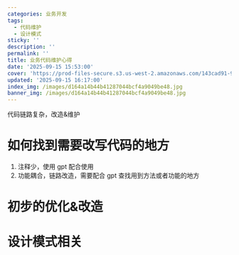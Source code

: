 ```yaml
---
categories: 业务开发
tags:
  - 代码维护
  - 设计模式
sticky: ''
description: ''
permalink: ''
title: 业务代码维护心得
date: '2025-09-15 15:53:00'
cover: 'https://prod-files-secure.s3.us-west-2.amazonaws.com/143cad91-961b-48b0-82dc-78fbb6eb5abe/9ec24cc6-bb37-4769-af13-e0541baa63f1/wallhaven-218wwx.jpg?X-Amz-Algorithm=AWS4-HMAC-SHA256&X-Amz-Content-Sha256=UNSIGNED-PAYLOAD&X-Amz-Credential=ASIAZI2LB466UMFBIF2P%2F20250916%2Fus-west-2%2Fs3%2Faws4_request&X-Amz-Date=20250916T062457Z&X-Amz-Expires=3600&X-Amz-Security-Token=IQoJb3JpZ2luX2VjEA4aCXVzLXdlc3QtMiJGMEQCICRfd1ApFIYf20TLqkPQcgbaJ9kaUgKpcTTY4ldsfO7sAiATj%2Bgcg%2Ftyo04qyzWwnRTkFGUoTqrK4M1w19IVx3EAFiqIBAiH%2F%2F%2F%2F%2F%2F%2F%2F%2F%2F8BEAAaDDYzNzQyMzE4MzgwNSIM%2BtvShJiTePrXnSJiKtwDbV9KQox%2FRYDWI%2FNwe1r9kO71vR5K8RsBySpUFSHFiL8xmEZupLST861RErpvqfQSBXwQgTKpX%2BWE4AtJzRy6p2kpbpy76wI2R0YIBBb7%2BUBiGfeFWu6PHd7qy0ANrhZYco4s3jxdp8J7LhnlMKA2QhCOmY1lOeTtg1r7CkWuAgJ1BDkxuVppHVGHRyE%2FlSL2kv5%2FSWQ9JXVoaltMKrXCPFsBbKwekvjjH3Kays%2BaRbjGluQ3VtXi0dwJI8nRrtL4rUqR1cjsIliZ2cnb3BpYS8ieZR4426qoPXBNSYCylKfg2V9NMvi6T2tAVnP5OotyOrLliH86synAduwRWhYMwT8a2%2F3cPnsqNfOv6Ih6RbpzM4TudE5zZUZXnhyK%2Fg9ywmwhkbDGNtxWPfsaaUvUm9q%2B4na4k7I0Z669vf1fih2Agwx5dyCQR3COm3Q4P%2Flf9vZ%2FHZQesmXEnLpfoMDbHdr7rr8ndqfudLwy2Rr%2FBwNVHdY6jvS0DYznj6nXjmPreFRojYG%2BeVg2HJ%2FNVt0ydjL4Ddipep0YlCDm%2Bfr8BjNAXwSdf4Ax7Q%2Bir2I%2BcCQP86mu6VFE2z%2BGts7HC8qdY2FkSLb22HAxfEe8okcYZV482BG2ncrJQ95Yx6gwifWjxgY6pgErOQ5CR6cdTTPGpcSJZcKVIQZcN%2FzHSABFp5rOUoWzZu7GtDNLXziFfqZVeuQQnB7pxWcOpg8iiO14khqQwQC1BpJ7cVxNID9OrnlRjMGgRU5SgT78OfZXCaBA3DyHZamq45oIjKabxW6DubeVCcYSj2xUh7euu3dlcWcxKQMpK9H2qBznyhfWjMTwLYir3wlh9H3mXy4u3CfsS%2F5JaT%2BJ32u%2FR5ck&X-Amz-Signature=8a37118a403f130d10a54f1b0d399ac3800224a35be05e551b771346f27f2559&X-Amz-SignedHeaders=host&x-amz-checksum-mode=ENABLED&x-id=GetObject'
updated: '2025-09-15 16:17:00'
index_img: /images/d164a14b44b41287044bcf4a9049be48.jpg
banner_img: /images/d164a14b44b41287044bcf4a9049be48.jpg
---
```


代码链路复杂，改造&维护


# 如何找到需要改写代码的地方

1. 注释少，使用 gpt 配合使用
2. 功能耦合，链路改造，需要配合 gpt 查找用到方法或者功能的地方

# 初步的优化&改造


# 设计模式相关

